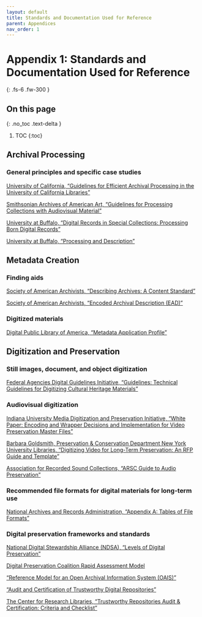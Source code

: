 ```yaml
---
layout: default
title: Standards and Documentation Used for Reference
parent: Appendices
nav_order: 1
---
```


# Appendix 1: Standards and Documentation Used for Reference
{: .fs-6 .fw-300 }

## On this page
{: .no_toc .text-delta }

1. TOC
{:toc}

## Archival Processing 

### General principles and specific case studies 

[University of California, “Guidelines for Efficient Archival Processing in the University of California Libraries”](https://libraries.universityofcalifornia.edu/groups/files/hosc/docs/_Efficient_Archival_Processing_Guidelines_v3-1.pdf)  

[Smithsonian Archives of American Art, “Guidelines for Processing Collections with Audiovisual Material”](https://www.aaa.si.edu/documentation/guidelines-for-processing-collections-with-audiovisual-material)  

[University at Buffalo, “Digital Records in Special Collections: Processing Born Digital Records”](https://research.lib.buffalo.edu/digitalpreservation/processing) 

[University at Buffalo, “Processing and Description”](https://research.lib.buffalo.edu/processing/proc)

## Metadata Creation 

### Finding aids 

[Society of American Archivists, “Describing Archives: A Content Standard”](https://saa-ts-dacs.github.io/) 

[Society of American Archivists, “Encoded Archival Description (EAD)”](https://www2.archivists.org/groups/technical-subcommittee-on-encoded-archival-standards-ts-eas/encoded-archival-description-ead)  

### Digitized materials  
[Digital Public Library of America, “Metadata Application Profile”](https://pro.dp.la/hubs/metadata-application-profile)  

## Digitization and Preservation 

### Still images, document, and object digitization 

[Federal Agencies Digital Guidelines Initiative, “Guidelines: Technical Guidelines for Digitizing Cultural Heritage Materials”](http://www.digitizationguidelines.gov/guidelines/digitize-technical.html) 

### Audiovisual digitization 

[Indiana University Media Digitization and Preservation Initiative, “White Paper: Encoding and Wrapper Decisions and Implementation for Video Preservation Master Files”](https://mdpi.iu.edu/doc/MDPIwhitepaperrev.pdf)  

[Barbara Goldsmith, Preservation & Conservation Department New York University Libraries, “Digitizing Video for Long-Term Preservation: An RFP Guide and Template”](https://guides.nyu.edu/ld.php?content_id=24817650) 

[Association for Recorded Sound Collections, “ARSC Guide to Audio Preservation”](https://www.clir.org/wp-content/uploads/sites/6/pub164.pdf)  

### Recommended file formats for digital materials for long-term use 

[National Archives and Records Administration, “Appendix A: Tables of File Formats”](https://www.archives.gov/records-mgmt/policy/transfer-guidance-tables.html) 

### Digital preservation frameworks and standards 

[National Digital Stewardship Alliance (NDSA), “Levels of Digital Preservation”](https://ndsa.org/publications/levels-of-digital-preservation/)  

[Digital Preservation Coalition Rapid Assessment Model](https://www.dpconline.org/digipres/dpc-ram)  

[“Reference Model for an Open Archival Information System (OAIS)”](https://public.ccsds.org/pubs/650x0m2.pdf)  

[“Audit and Certification of Trustworthy Digital Repositories”](https://public.ccsds.org/pubs/652x0m1.pdf)

[The Center for Research Libraries, “Trustworthy Repositories Audit & Certification: Criteria and Checklist”](https://www.crl.edu/sites/default/files/d6/attachments/pages/trac_0.pdf) 